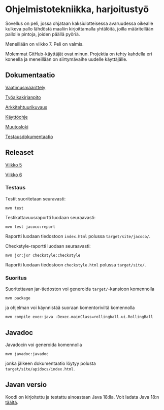 # Ohjelmistotekniikka, harjoitustyö

Sovellus on peli, jossa ohjataan kaksiulotteisessa avaruudessa oikealle kulkeva pallo lähdöstä maaliin kirjoittamalla yhtälöitä, joilla määritellään pallolle pintoja, joiden päällä pyöriä.

Meneillään on viikko 7. Peli on valmis.

Molemmat GitHub-käyttäjät ovat minun. Projektia on tehty kahdella eri koneella ja meneillään on siirtymävaihe uudelle käyttäjälle.

## Dokumentaatio

[Vaatimusmäärittely](https://github.com/kbjakex/ot-harjoitystyo/blob/main/dokumentaatio/vaatimusmaarittely.md)

[Työaikakirjanpito](https://github.com/kbjakex/ot-harjoitystyo/blob/main/dokumentaatio/tyoaikakirjanpito.md)

[Arkkitehtuurikuvaus](https://github.com/kbjakex/ot-harjoitystyo/blob/main/dokumentaatio/arkitehtuuri.md)

[Käyttöohje](https://github.com/kbjakex/ot-harjoitystyo/blob/main/dokumentaatio/kayttoohje.md)

[Muutosloki](https://github.com/kbjakex/ot-harjoitystyo/blob/main/dokumentaatio/changelog.md)

[Testausdokumentaatio](https://github.com/kbjakex/ot-harjoitystyo/blob/main/dokumentaatio/testausdokumentti.md)

## Releaset

[Viikko 5](https://github.com/kbjakex/ot-harjoitystyo/releases/tag/viikko5)

[Viikko 6](https://github.com/kbjakex/ot-harjoitystyo/releases/tag/viikko6)

### Testaus

Testit suoritetaan seuravasti:

```console
mvn test
```

Testikattavuusraportti luodaan seuraavasti:

```console
mvn test jacoco:report
```
Raportti luodaan tiedostoon `index.html` polussa `target/site/jacoco/`.

Checkstyle-raportti luodaan seuraavasti:
```console
mvn jxr:jxr checkstyle:checkstyle
```
Raportti luodaan tiedostoon `checkstyle.html` polussa `target/site/`.

### Suoritus

Suoritettavan jar-tiedoston voi generoida `target/`-kansioon komennolla
```console
mvn package
```
ja ohjelman voi käynnistää suoraan komentoriviltä komennolla
```console
mvn compile exec:java -Dexec.mainClass=rollingball.ui.RollingBall
```

## Javadoc
Javadocin voi generoida komennolla
```console
mvn javadoc:javadoc
```
jonka jälkeen dokumentaatio löytyy polusta `target/site/apidocs/index.html`.

## Javan versio

Koodi on kirjoitettu ja testattu ainoastaan Java 18:lla. Voit ladata Java 18:n [täältä](https://jdk.java.net/18/).
